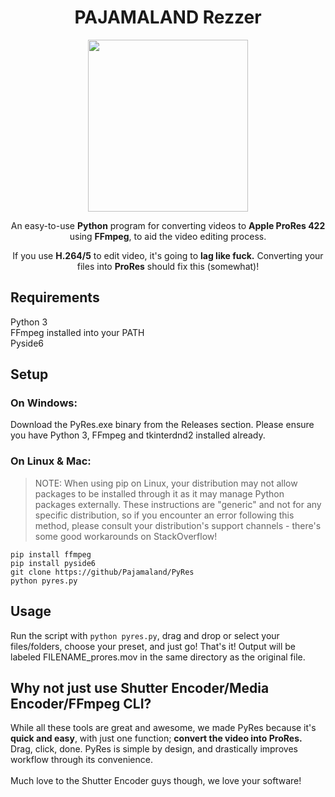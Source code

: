<h1 align="center">PAJAMALAND Rezzer</h1>
<p align="center"><img width="256" height="275" src="https://github.com/user-attachments/assets/c4af2b6a-7485-4693-a619-835023d64c84"> </p>
<p align="center">An easy-to-use <b>Python</b> program for converting videos to <b>Apple ProRes 422</b> using <b>FFmpeg</b>, to aid the video editing process.</p>
<p align="center">If you use <b>H.264/5</b> to edit video, it's going to <b>lag like fuck.</b> Converting your files into <b>ProRes</b> should fix this (somewhat)!</p>

## Requirements
Python 3  
FFmpeg installed into your PATH  
Pyside6

## Setup
### On Windows:
Download the PyRes.exe binary from the Releases section. Please ensure you have Python 3, FFmpeg and tkinterdnd2 installed already.

### On Linux & Mac:
> NOTE: When using pip on Linux, your distribution may not allow packages to be installed through it as it may manage Python packages externally. These instructions are "generic" and not for any specific distribution, so if you encounter an error following this method, please consult your distribution's support channels - there's some good workarounds on StackOverflow!

`pip install ffmpeg`   
`pip install pyside6`  
`git clone https://github/Pajamaland/PyRes`  
`python pyres.py`
## Usage
Run the script with `python pyres.py`, drag and drop or select your files/folders, choose your preset, and just go! That's it! Output will be labeled FILENAME_prores.mov in the same directory as the original file.

## Why not just use Shutter Encoder/Media Encoder/FFmpeg CLI?
While all these tools are great and awesome, we made PyRes because it's <b>quick and easy</b>, with just one function; <b>convert the video into ProRes.</b> Drag, click, done. PyRes is simple by design, and drastically improves workflow through its convenience. <br></br>
Much love to the Shutter Encoder guys though, we love your software!
